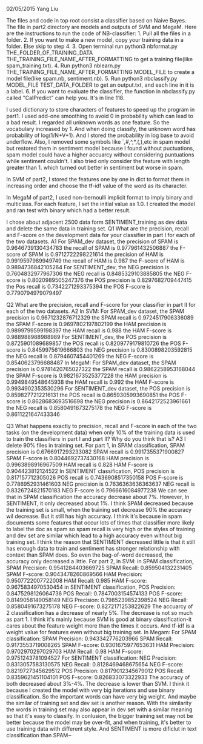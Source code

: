 02/05/2015
Yang Liu

The files and code in top root consist a classifier based on Naive Bayes.
The file in part2 directory are models and outputs of SVM and MegaM.
Here are the instructions to run the code of NB-classifier:
	1. Pull all the files in a folder.
	2. If you want to make a new model, copy your training data in a folder. Else skip to step 4.
	3. Open terminal run python3 nbformat.py THE_FOLDER_OF_TRAINING_DATA 			  		THE_TRAINING_FILE_NAME_AFTER_FORMATTING to get a training file(like spam_training.txt).
	4. Run python3 nblearn.py THE_TRAINING_FILE_NAME_AFTER_FORMATTING MODEL_FILE to create a 		model file(like spam.nb, sentiment.nb).
	5. Run python3 nbclassify.py MODEL_FILE TEST_DATA_FOLDER to get an output.txt, and each line 		in it is a label.
	6. If you want to evaluate the classifier, the function in nbclassify.py called "CalPredict" 		can help you. It's in line 118.

I used dictionary to store characters of features to speed up the program in part1.
I used add-one smoothing to avoid 0 in probability which can lead to a bad result.
I regarded all unknown words as one feature. So the vocabulary increased by 1. And when doing classify, the unknown word has probability of log(1/N+V+1).
And I stored the probability in log base to avoid underflow.
Also, I removed some symbols like `,#,^,*,(,),etc in spam model but restored them in sentiment model because I found without puctuations, spam model could have a higher accuarcy without considering puntuations while sentiment couldn't.
I also tried only consider the feature with length greater than 1. which turned out better in sentiment but worse in spam.

In SVM of part2, I stored the features one by one in dict to format them in increasing order and choose the tf-idf value of the word as its character.

In MegaM of part2, I used non-bernoulli implicit format to imply binary and multiclass. For each feature, I set the initial value as 1.0. I created the model and ran test with binary which had a better result.

I chose about adjacent 2500 data form SENTIMENT_training as dev data and delete the same data in training set.
Q1 What are the precision, recall and F-score on the development data for your classifier in part I for each of the two datasets.
A1 For SPAM_dev dataset, the precision of SPAM is 0.9646739130434783
			 the recall of SPAM is 0.977961432506887
			 the F-score of SPAM is 0.9712722298221614
			 the precision of HAM is 0.9919597989949749
			 the recall of HAM is 0.987
			 the F-score of HAM is 0.9894736842105264
   For SENTIMENT_dev, the NEG precision is 0.7604832977967306
		      the NEG recall is 0.8485329103885805
		      the NEG F-score is 0.8020989505247376
		      the POS precision is 0.8297682709447415
		      the Pos recall is 0.7342271293375394
    		      the POS F-score is 0.7790794979079497

Q2 What are the precision, recall and F-score for your classifier in part II for each of the two datasets.
A2 In SVM: For SPAM_dev dataset, the SPAM precision is 0.9671232876712329
		   	 the SPAM recall is 0.9724517906336089
			 the SPAM F-score is 0.9697802197802199
			 the HAM precision is  0.9899799599198397
			 the HAM recall is 0.988
			 the HAM F-score is 0.988988988988989
  	   For SENTIMENT_dev, the POS precision is 0.8725901089689857
		         the POS recall is 0.8209779179810726
		         the POS F-score is 0.8459975619666803
		         the NEG precision is 0.8300898203592815
		         the NEG recall is 0.8794607454401269
		         the NEG F-score is 0.8540623796688487
   In MegaM: For SPAM_dev dataset, the SPAM precision is 0.9781420765027322
				   the SPAM recall is 0.9862258953168044
				   the SPAM F-score is 0.9821673525377228
				   the HAM precision is 0.9949849548645938
				   the HAM recall is 0.992
				   the HAM F-score is 0.9934902353530296
	     For SENTIMENT_dev dataset, the POS precision is 0.8598277212216131
				        the POS recall is 0.8659305993690851
				        the POS F-score is 0.8628683693516698
				        the NEG precision is 0.8642172523961661
				        the NEG recall is 0.8580491673275178
				        the NEG F-score is 0.8611221647433346

Q3 What happens exactly to precision, recall and F-score in each of the two tasks (on the development data) when only 10% of the training data is used to train the classifiers in part I and part II? Why do you think that is?
A3 I delete 90% files in training set.
   For part 1, in SPAM classification, SPAM precision is 0.6766917293233082
				 SPAM recall is 0.9917355371900827
				 SPAM F-score is 0.8044692737430168
				 HAM precision is 0.9963898916967509
				 HAM recall is 0.828
				 HAM F-score is 0.904423812124522
   In SENTIMENT classification, POS precision is 0.817157712305026
			  POS recall is 0.7436908517350158
			  POS F-score is 0.7786952931461603
			  NEG precision is 0.7636363636363637
			  NEG recall is 0.8326724821570183
			  NEG F-score is 0.7966616084977238
   We can see that in SPAM classification the accuracy decrease about 7%. However, In SENTIMENT, it only decreased about 1%.
   I think SPAM decreased because the training set is small, when the training set decrease 90% the accuracy wil decrease. But it still has high accuracy. I think it's because in spam documents some features that occur lots of times that classifier more likely to label the doc as spam so spam recall is very high or the styles of training and dev set are similar which lead to a high accuracy even without big training set.
   I think the reason that SENTIMENT decreased little is that it still has enough data to train and sentiment has stronger relationship with context than SPAM does. So even the bag-of-word decreased, the accuracy only decreased a little.
   For part 2, in SVM:
	in SPAM classification, SPAM Precision: 0.9541284403669725
			        SPAM Recall: 0.859504132231405
			        SPAM F-score: 0.9043478260869566
                         	HAM Precision: 0.9507722007722008
		                HAM Recall: 0.985
			        HAM F-score: 0.9675834970530454
	in SENTIMENT classification, POS Precision: 0.8475298126064736
				     POS Recall: 0.7847003154574133
				     POS F-score: 0.8149058149058149
				     NEG Precision: 0.7985239852398524
				     NEG Recall: 0.8580491673275178
		                     NEG F-score: 0.8272171253822629
   The accuarcy of 2 classification has a decrease of nearly 5%. The decrease is not so much as part 1. I think it's mainly because SVM is good at binary classification-it cares about the feature weight more than the times it occurs. And tf-idf is a weight value for features even without big training set.
  In Megam: For SPAM classification: SPAM Precision: 0.943342776203966
			  	     SPAM Recall: 0.9173553719008265
			 	     SPAM F-score: 0.9301675977653631
		          	     HAM Precision: 0.9702970297029703
			  	     HAM Recall: 0.98
			             HAM F-score: 0.9751243781094527
	    For SENTIMENT classification: NEG Precision: 0.8313057583130575
					  NEG Recall: 0.8128469468675654
					  NEG F-score: 0.8219727345629512
					  POS Precision: 0.8179012345679012
					  POS Recall: 0.8359621451104101
					  POS F-score: 0.826833073322933
   The accuracy of both decreased about 3%-4%. The decrease is lower than SVM. I think it because I created the model with very big iterations and use binary classification. So the important words can
have very big weight. And maybe the similar of training set and dev set is another reason. With the similarity the words in training set may also appear in dev set with a similar meaning so that it's easy to classify.
   In conlusion, the bigger training set may not be better because the model may be over-fit, and when training, it's better to use training data with different style. And SENTIMENT is more dificlut in text classification than SPAM~
